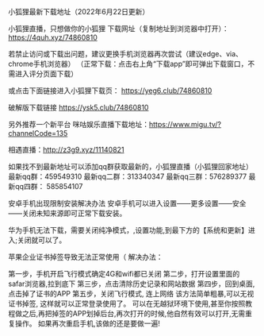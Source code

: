 小狐狸最新下载地址（2022年6月22日更新）

小狐狸直播，只想做你的小狐狸 下载网址（复制地址到浏览器中打开）：
https://4quh.xyz/74860810

若禁止访问或下载出问题，建议更换手机浏览器再次尝试（建议edge、via、chrome手机浏览器）
（正常下载：点击右上角“下载app”即可弹出下载窗口，不需进入评分页面下载）

或点击下面链接进入小狐狸下载页：
https://yeg6.club/74860810

破解版下载链接
https://ysk5.club/74860810


另外推荐一个新平台
咪咕娱乐直播下载地址：https://www.migu.tv/?channelCode=135

相遇直播：http://z3g9.xyz/11140821

如果找不到最新地址可以添加qq群获取最新的，小狐狸直播（小狐狸回家地址）最新qq群：459549310  最新qq二群：313340347  最新qq三群：576289377  最新qq四群： 585854107

安卓手机出现限制安装解决办法
安卓手机可以进入设置——更多设置——安全——关闭未知来源即可正常下载安装。

华为手机无法下载，需要关闭纯净模式，,设置功能,到最下方的【系统和更新】进入;关闭就可以了。 

苹果企业证书掉签导致无法正常使用（
解决办法：

第一步，手机开启飞行模式确定4G和wifi都已关闭
第二步，打开设置里面的 safar浏览器,拉到底下
第三步，点击清除历史记录和网站数据
第四步，回到桌面,点击掉了证书的APP
第五步，关闭飞行模式, 连上网络
该方法简单粗暴,可以无视证书掉签, 这样就可以正常登录使用了。
可以在无越狱环境下使用,甚至你按照教程做之后,再把掉签的APP划掉后台,再次打开的时候,他自然有效可以打开,无需重复操作。
如果再次重启手机,该做的还是要做一遍!
